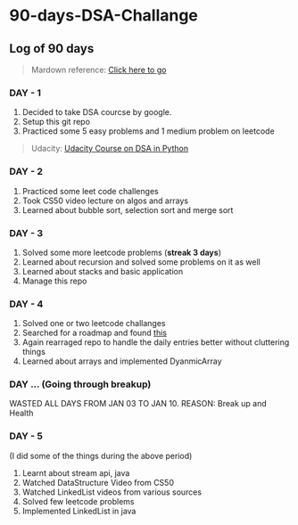 # 90-days-DSA-Challange

## Log of 90 days

> Mardown reference: [Click here to go](https://github.com/DavidAnson/markdownlint/blob/v0.26.2/doc/Rules.md:q)

### DAY - 1

1. Decided to take DSA courcse by google.
1. Setup this git repo
1. Practiced some 5 easy problems and 1 medium problem on leetcode

> Udacity: [Udacity Course on DSA in Python](https://learn.udacity.com/courses/ud513)

### DAY - 2

1. Practiced some leet code challenges
1. Took CS50 video lecture on algos and arrays
1. Learned about bubble sort, selection sort and merge sort

### DAY - 3

1. Solved some more leetcode problems (**streak 3 days**)
1. Learned about recursion and solved some problems on it as well
1. Learned about stacks and basic application
1. Manage this repo

### DAY - 4

1. Solved one or two leetcode challanges
1. Searched for a roadmap and found [this](https://github.com/sickboydroid/coding-interview-university#3-do-coding-interview-questions-while-youre-learning)
1. Again rearraged repo to handle the daily entries better without cluttering things
1. Learned about arrays and implemented DyanmicArray

### DAY ... (Going through breakup)

WASTED ALL DAYS FROM JAN 03 TO JAN 10.
REASON: Break up and Health

### DAY - 5

(I did some of the things during the above period)

1. Learnt about stream api, java
1. Watched DataStructure Video from CS50
1. Watched LinkedList videos from various sources
1. Solved few leetcode problems
1. Implemented LinkedList in java

